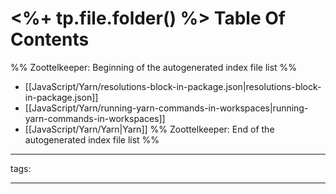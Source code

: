 # <%+ tp.file.folder() %> Table Of Contents



%% Zoottelkeeper: Beginning of the autogenerated index file list  %%
-  [[JavaScript/Yarn/resolutions-block-in-package.json|resolutions-block-in-package.json]]
-  [[JavaScript/Yarn/running-yarn-commands-in-workspaces|running-yarn-commands-in-workspaces]]
-  [[JavaScript/Yarn/Yarn|Yarn]]
%% Zoottelkeeper: End of the autogenerated index file list  %%



---

tags: 

---